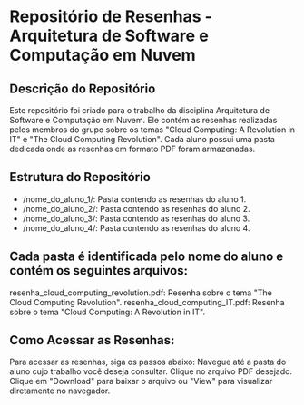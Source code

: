 # Repositório de Resenhas - Arquitetura de Software e Computação em Nuvem

## Descrição do Repositório
Este repositório foi criado para o trabalho da disciplina Arquitetura de Software e Computação em Nuvem. Ele contém as resenhas realizadas pelos membros do grupo sobre os temas "Cloud Computing: A Revolution in IT" e "The Cloud Computing Revolution". Cada aluno possui uma pasta dedicada onde as resenhas em formato PDF foram armazenadas.

## Estrutura do Repositório
* /nome_do_aluno_1/: Pasta contendo as resenhas do aluno 1.
* /nome_do_aluno_2/: Pasta contendo as resenhas do aluno 2.
* /nome_do_aluno_3/: Pasta contendo as resenhas do aluno 3.
* /nome_do_aluno_4/: Pasta contendo as resenhas do aluno 4.

## Cada pasta é identificada pelo nome do aluno e contém os seguintes arquivos:
resenha_cloud_computing_revolution.pdf: Resenha sobre o tema "The Cloud Computing Revolution".
resenha_cloud_computing_IT.pdf: Resenha sobre o tema "Cloud Computing: A Revolution in IT".

## Como Acessar as Resenhas:
Para acessar as resenhas, siga os passos abaixo:
Navegue até a pasta do aluno cujo trabalho você deseja consultar.
Clique no arquivo PDF desejado.
Clique em "Download" para baixar o arquivo ou "View" para visualizar diretamente no navegador.
